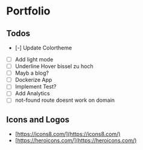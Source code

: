 # Portfolio

## Todos

- [-] Update Colortheme
- [ ] Add light mode
- [ ] Underline Hover bissel zu hoch
- [ ] Mayb a blog?
- [ ] Dockerize App
- [ ] Implement Test?
- [ ] Add Analytics
- [ ] not-found route doesnt work on domain

## Icons and Logos

- [https://icons8.com/](https://icons8.com/)
- [https://heroicons.com/](https://heroicons.com/)
